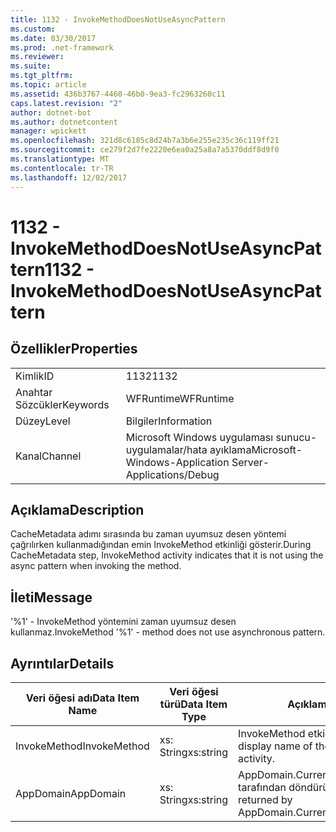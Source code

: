```yaml
---
title: 1132 - InvokeMethodDoesNotUseAsyncPattern
ms.custom: 
ms.date: 03/30/2017
ms.prod: .net-framework
ms.reviewer: 
ms.suite: 
ms.tgt_pltfrm: 
ms.topic: article
ms.assetid: 436b3767-4460-46b0-9ea3-fc2963260c11
caps.latest.revision: "2"
author: dotnet-bot
ms.author: dotnetcontent
manager: wpickett
ms.openlocfilehash: 321d8c6185c8d24b7a3b6e255e235c36c119ff21
ms.sourcegitcommit: ce279f2d7fe2220e6ea0a25a8a7a5370ddf8d9f0
ms.translationtype: MT
ms.contentlocale: tr-TR
ms.lasthandoff: 12/02/2017
---
```

# <a name="1132---invokemethoddoesnotuseasyncpattern"></a><span data-ttu-id="abd96-102">1132 - InvokeMethodDoesNotUseAsyncPattern</span><span class="sxs-lookup"><span data-stu-id="abd96-102">1132 - InvokeMethodDoesNotUseAsyncPattern</span></span>
## <a name="properties"></a><span data-ttu-id="abd96-103">Özellikler</span><span class="sxs-lookup"><span data-stu-id="abd96-103">Properties</span></span>  
  
|||  
|-|-|  
|<span data-ttu-id="abd96-104">Kimlik</span><span class="sxs-lookup"><span data-stu-id="abd96-104">ID</span></span>|<span data-ttu-id="abd96-105">1132</span><span class="sxs-lookup"><span data-stu-id="abd96-105">1132</span></span>|  
|<span data-ttu-id="abd96-106">Anahtar Sözcükler</span><span class="sxs-lookup"><span data-stu-id="abd96-106">Keywords</span></span>|<span data-ttu-id="abd96-107">WFRuntime</span><span class="sxs-lookup"><span data-stu-id="abd96-107">WFRuntime</span></span>|  
|<span data-ttu-id="abd96-108">Düzey</span><span class="sxs-lookup"><span data-stu-id="abd96-108">Level</span></span>|<span data-ttu-id="abd96-109">Bilgiler</span><span class="sxs-lookup"><span data-stu-id="abd96-109">Information</span></span>|  
|<span data-ttu-id="abd96-110">Kanal</span><span class="sxs-lookup"><span data-stu-id="abd96-110">Channel</span></span>|<span data-ttu-id="abd96-111">Microsoft Windows uygulaması sunucu-uygulamalar/hata ayıklama</span><span class="sxs-lookup"><span data-stu-id="abd96-111">Microsoft-Windows-Application Server-Applications/Debug</span></span>|  
  
## <a name="description"></a><span data-ttu-id="abd96-112">Açıklama</span><span class="sxs-lookup"><span data-stu-id="abd96-112">Description</span></span>  
 <span data-ttu-id="abd96-113">CacheMetadata adımı sırasında bu zaman uyumsuz desen yöntemi çağrılırken kullanmadığından emin InvokeMethod etkinliği gösterir.</span><span class="sxs-lookup"><span data-stu-id="abd96-113">During CacheMetadata step, InvokeMethod activity indicates that it is not using the async pattern when invoking the method.</span></span>  
  
## <a name="message"></a><span data-ttu-id="abd96-114">İleti</span><span class="sxs-lookup"><span data-stu-id="abd96-114">Message</span></span>  
 <span data-ttu-id="abd96-115">'%1' - InvokeMethod yöntemini zaman uyumsuz desen kullanmaz.</span><span class="sxs-lookup"><span data-stu-id="abd96-115">InvokeMethod '%1' - method does not use asynchronous pattern.</span></span>  
  
## <a name="details"></a><span data-ttu-id="abd96-116">Ayrıntılar</span><span class="sxs-lookup"><span data-stu-id="abd96-116">Details</span></span>  
  
|<span data-ttu-id="abd96-117">Veri öğesi adı</span><span class="sxs-lookup"><span data-stu-id="abd96-117">Data Item Name</span></span>|<span data-ttu-id="abd96-118">Veri öğesi türü</span><span class="sxs-lookup"><span data-stu-id="abd96-118">Data Item Type</span></span>|<span data-ttu-id="abd96-119">Açıklama</span><span class="sxs-lookup"><span data-stu-id="abd96-119">Description</span></span>|  
|--------------------|--------------------|-----------------|  
|<span data-ttu-id="abd96-120">InvokeMethod</span><span class="sxs-lookup"><span data-stu-id="abd96-120">InvokeMethod</span></span>|<span data-ttu-id="abd96-121">xs: String</span><span class="sxs-lookup"><span data-stu-id="abd96-121">xs:string</span></span>|<span data-ttu-id="abd96-122">InvokeMethod etkinlik görünen adı.</span><span class="sxs-lookup"><span data-stu-id="abd96-122">The display name of the InvokeMethod activity.</span></span>|  
|<span data-ttu-id="abd96-123">AppDomain</span><span class="sxs-lookup"><span data-stu-id="abd96-123">AppDomain</span></span>|<span data-ttu-id="abd96-124">xs: String</span><span class="sxs-lookup"><span data-stu-id="abd96-124">xs:string</span></span>|<span data-ttu-id="abd96-125">AppDomain.CurrentDomain.FriendlyName tarafından döndürülen dize.</span><span class="sxs-lookup"><span data-stu-id="abd96-125">The string returned by AppDomain.CurrentDomain.FriendlyName.</span></span>|
